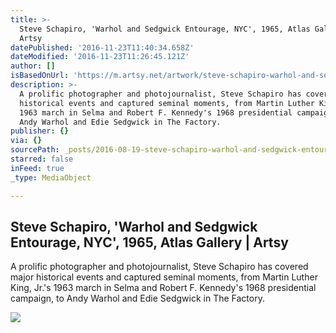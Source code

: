 ```yaml
---
title: >-
  Steve Schapiro, 'Warhol and Sedgwick Entourage, NYC', 1965, Atlas Gallery |
  Artsy
datePublished: '2016-11-23T11:40:34.658Z'
dateModified: '2016-11-23T11:26:45.121Z'
author: []
isBasedOnUrl: 'https://m.artsy.net/artwork/steve-schapiro-warhol-and-sedgwick-entourage-nyc'
description: >-
  A prolific photographer and photojournalist, Steve Schapiro has covered major
  historical events and captured seminal moments, from Martin Luther King, Jr.'s
  1963 march in Selma and Robert F. Kennedy's 1968 presidential campaign, to
  Andy Warhol and Edie Sedgwick in The Factory.
publisher: {}
via: {}
sourcePath: _posts/2016-08-19-steve-schapiro-warhol-and-sedgwick-entourage-nyc-1965.md
starred: false
inFeed: true
_type: MediaObject

---
```

<article style=""><h1>Steve Schapiro, 'Warhol and Sedgwick Entourage, NYC', 1965, Atlas Gallery | Artsy</h1><p>A prolific photographer and photojournalist, Steve Schapiro has covered major historical events and captured seminal moments, from Martin Luther King, Jr.'s 1963 march in Selma and Robert F. Kennedy's 1968 presidential campaign, to Andy Warhol and Edie Sedgwick in The Factory.</p><img src="https://d32dm0rphc51dk.cloudfront.net/8VUDpm-PDa6_wSOL8nbgtA/large.jpg" /></article>